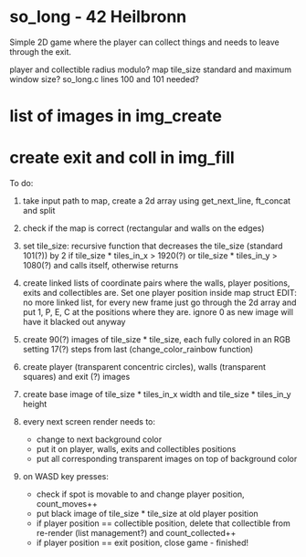 # so_long - 42 Heilbronn
Simple 2D game where the player can collect things and
needs to leave through the exit.

player and collectible radius modulo?
map tile_size standard and maximum window size?
so_long.c lines 100 and 101 needed?

# list of images in img_create
# create exit and coll in img_fill

To do:

1.	take input path to map, create a 2d array using get_next_line, ft_concat
	and split

2.	check if the map is correct (rectangular and walls on the edges)

3.	set tile_size:
	recursive function that decreases the tile_size (standard 101(?))
	by 2 if tile_size * tiles_in_x > 1920(?) or tile_size * tiles_in_y > 1080(?)
	and calls itself, otherwise returns

4.	create linked lists of coordinate pairs where the walls, player positions,
	exits and collectibles are. Set one player position inside map struct
	EDIT: no more linked list, for every new frame just go through the 2d array
	and put 1, P, E, C at the positions where they are. ignore 0 as new image
	will have it blacked out anyway

5.	create 90(?) images of tile_size * tile_size, each fully colored in an RGB 
	setting 17(?) steps from last (change_color_rainbow function)

6.	create player (transparent concentric circles), walls (transparent squares)
	and exit (?) images

7.	create base image of tile_size * tiles_in_x width and
	tile_size * tiles_in_y height

8.	every next screen render needs to:
	-	change to next background color
	-	put it on player, walls, exits and collectibles positions
	-	put all corresponding transparent images on top of background color

9.	on WASD key presses:
	-	check if spot is movable to and change player position, count_moves++
	-	put black image of tile_size * tile_size at old player position
	-	if player position == collectible position, delete that collectible
		from re-render (list management?) and count_collected++
	-	if player position == exit position, close game - finished!
